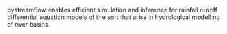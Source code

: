 pystreamflow enables efficient simulation and inference for rainfall runoff differential equation models of the sort that arise in hydrological modelling of river basins.
